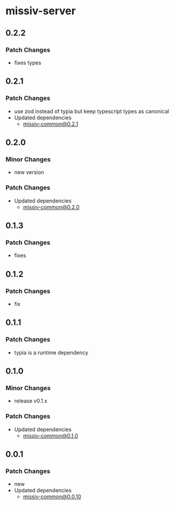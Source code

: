 # missiv-server

## 0.2.2

### Patch Changes

- fixes types

## 0.2.1

### Patch Changes

- use zod instead of typia but keep typescript types as canonical
- Updated dependencies
  - missiv-common@0.2.1

## 0.2.0

### Minor Changes

- new version

### Patch Changes

- Updated dependencies
  - missiv-common@0.2.0

## 0.1.3

### Patch Changes

- fixes

## 0.1.2

### Patch Changes

- fix

## 0.1.1

### Patch Changes

- typia is a runtime dependency

## 0.1.0

### Minor Changes

- release v0.1.x

### Patch Changes

- Updated dependencies
  - missiv-common@0.1.0

## 0.0.1

### Patch Changes

- new
- Updated dependencies
  - missiv-common@0.0.10
